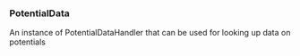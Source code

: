### <a id="McUtils.Data.PotentialData.PotentialData">PotentialData</a>
An instance of PotentialDataHandler that can be used for looking up data on potentials

